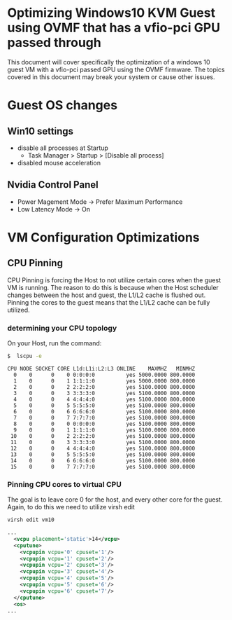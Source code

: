 # Optimizing Windows10 KVM Guest using OVMF that has a vfio-pci GPU passed through

This document will cover specifically the optimization of a windows 10 guest VM with a vfio-pci passed GPU using the OVMF firmware. The topics covered in this document may break your system or cause other issues.


# Guest OS changes
## Win10 settings
* disable all processes at Startup
	* Task Manager > Startup > [Disable all process]
* disabled mouse acceleration

## Nvidia Control Panel
* Power Magement Mode -> Prefer Maximum Performance
* Low Latency Mode -> On


# VM Configuration Optimizations
## CPU Pinning

CPU Pinning is forcing the Host to not utilize certain cores when the guest VM is running. The reason to do this is because when the Host scheduler changes between the host and guest, the L1/L2 cache is flushed out. Pinning the cores to the guest means that the L1/L2 cache can be fully utilized.

### determining your CPU topology
On your Host, run the command:
```bash
$  lscpu -e
```
```
CPU NODE SOCKET CORE L1d:L1i:L2:L3 ONLINE    MAXMHZ   MINMHZ
  0    0      0    0 0:0:0:0          yes 5000.0000 800.0000
  1    0      0    1 1:1:1:0          yes 5000.0000 800.0000
  2    0      0    2 2:2:2:0          yes 5100.0000 800.0000
  3    0      0    3 3:3:3:0          yes 5100.0000 800.0000
  4    0      0    4 4:4:4:0          yes 5100.0000 800.0000
  5    0      0    5 5:5:5:0          yes 5100.0000 800.0000
  6    0      0    6 6:6:6:0          yes 5100.0000 800.0000
  7    0      0    7 7:7:7:0          yes 5100.0000 800.0000
  8    0      0    0 0:0:0:0          yes 5100.0000 800.0000
  9    0      0    1 1:1:1:0          yes 5100.0000 800.0000
 10    0      0    2 2:2:2:0          yes 5100.0000 800.0000
 11    0      0    3 3:3:3:0          yes 5100.0000 800.0000
 12    0      0    4 4:4:4:0          yes 5100.0000 800.0000
 13    0      0    5 5:5:5:0          yes 5100.0000 800.0000
 14    0      0    6 6:6:6:0          yes 5100.0000 800.0000
 15    0      0    7 7:7:7:0          yes 5100.0000 800.0000
```

### Pinning CPU cores to virtual CPU
The goal is to leave core 0 for the host, and every other core for the guest. Again, to do this we need to utilize virsh edit

```bash
virsh edit vm10
```
```xml
...
  <vcpu placement='static'>14</vcpu>
  <cputune>
    <vcpupin vcpu='0' cpuset='1'/>
    <vcpupin vcpu='1' cpuset='2'/>
    <vcpupin vcpu='2' cpuset='3'/>
    <vcpupin vcpu='3' cpuset='4'/>
    <vcpupin vcpu='4' cpuset='5'/>
    <vcpupin vcpu='5' cpuset='6'/>
    <vcpupin vcpu='6' cpuset='7'/>
  </cputune>
  <os>
...
```


